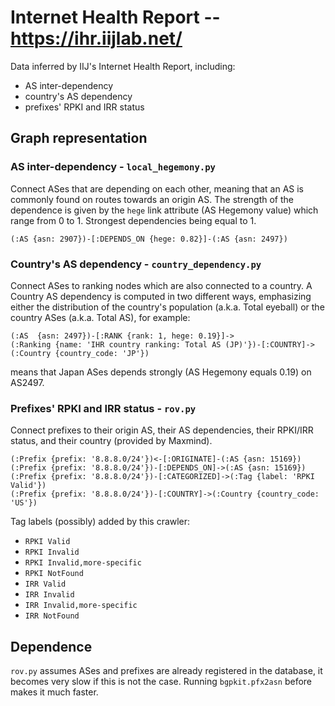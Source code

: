 # Internet Health Report -- https://ihr.iijlab.net/

Data inferred by IIJ's Internet Health Report, including:

- AS inter-dependency
- country's AS dependency
- prefixes' RPKI and IRR status

## Graph representation

### AS inter-dependency - `local_hegemony.py`

Connect ASes that are depending on each other, meaning that an AS is commonly found on routes
towards an origin AS. The strength of the dependence is given by the `hege` link attribute (AS
Hegemony value) which range from 0 to 1. Strongest dependencies being equal to 1.

```Cypher
(:AS {asn: 2907})-[:DEPENDS_ON {hege: 0.82}]-(:AS {asn: 2497})
```

### Country's AS dependency - `country_dependency.py`

Connect ASes to ranking nodes which are also connected to a country.  A Country AS dependency is
computed in two different ways, emphasizing either the distribution of the country's population
(a.k.a. Total eyeball) or the country ASes (a.k.a. Total AS), for example:

```Cypher
(:AS  {asn: 2497})-[:RANK {rank: 1, hege: 0.19}]->
(:Ranking {name: 'IHR country ranking: Total AS (JP)'})-[:COUNTRY]->
(:Country {country_code: 'JP'})
```

means that Japan ASes depends strongly (AS Hegemony equals 0.19) on AS2497.

### Prefixes' RPKI and IRR status - `rov.py`

Connect prefixes to their origin AS, their AS dependencies, their RPKI/IRR status, and their country
(provided by Maxmind).

```Cypher
(:Prefix {prefix: '8.8.8.0/24'})<-[:ORIGINATE]-(:AS {asn: 15169})
(:Prefix {prefix: '8.8.8.0/24'})-[:DEPENDS_ON]->(:AS {asn: 15169})
(:Prefix {prefix: '8.8.8.0/24'})-[:CATEGORIZED]->(:Tag {label: 'RPKI Valid'})
(:Prefix {prefix: '8.8.8.0/24'})-[:COUNTRY]->(:Country {country_code: 'US'})
```

Tag labels (possibly) added by this crawler:

- `RPKI Valid`
- `RPKI Invalid`
- `RPKI Invalid,more-specific`
- `RPKI NotFound`
- `IRR Valid`
- `IRR Invalid`
- `IRR Invalid,more-specific`
- `IRR NotFound`

## Dependence

`rov.py` assumes ASes and prefixes are already registered in the database, it becomes very slow if
this is not the case. Running `bgpkit.pfx2asn` before makes it much faster.
